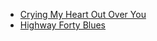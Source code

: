 * [Crying My Heart Out Over You](Crying%20My%20Heart%20Out%20Over%20You)
* [Highway Forty Blues](Highway%20Forty%20Blues)